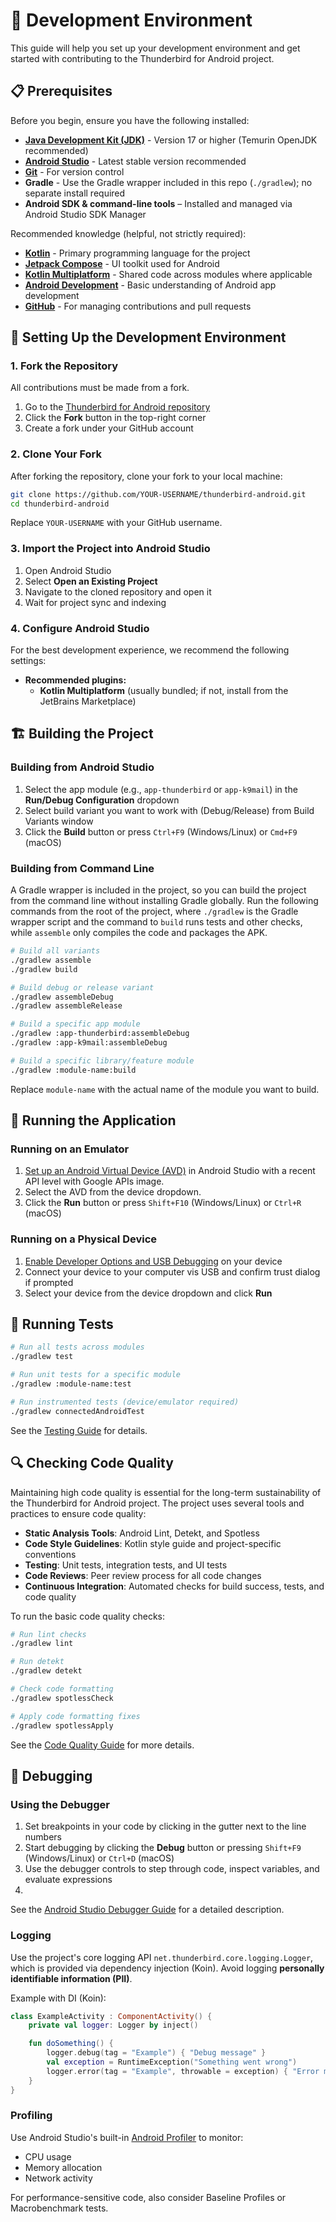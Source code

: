# 🚀 Development Environment

This guide will help you set up your development environment and get started with contributing to the Thunderbird for
Android project.

## 📋 Prerequisites

Before you begin, ensure you have the following installed:

- **[Java Development Kit (JDK)](https://adoptium.net/temurin/releases/?version=17)** - Version 17 or higher (Temurin OpenJDK recommended)
- **[Android Studio](https://developer.android.com/studio)** - Latest stable version recommended
- **[Git](https://git-scm.com/downloads)** - For version control
- **Gradle** - Use the Gradle wrapper included in this repo (`./gradlew`); no separate install required
- **Android SDK & command-line tools** – Installed and managed via Android Studio SDK Manager

Recommended knowledge (helpful, not strictly required):

- **[Kotlin](https://kotlinlang.org/docs/home.html)** - Primary programming language for the project
- **[Jetpack Compose](https://developer.android.com/jetpack/compose)** - UI toolkit used for Android
- **[Kotlin Multiplatform](https://kotlinlang.org/docs/multiplatform.html)** - Shared code across modules where applicable
- **[Android Development](https://developer.android.com/guide)** - Basic understanding of Android app development
- **[GitHub](https://docs.github.com/en)** - For managing contributions and pull requests

## 🔧 Setting Up the Development Environment

### 1. Fork the Repository

All contributions must be made from a fork.

1. Go to the [Thunderbird for Android repository](https://github.com/thunderbird/thunderbird-android)
2. Click the **Fork** button in the top-right corner
3. Create a fork under your GitHub account

### 2. Clone Your Fork

After forking the repository, clone your fork to your local machine:

```bash
git clone https://github.com/YOUR-USERNAME/thunderbird-android.git
cd thunderbird-android
```

Replace `YOUR-USERNAME` with your GitHub username.

### 3. Import the Project into Android Studio

1. Open Android Studio
2. Select **Open an Existing Project**
3. Navigate to the cloned repository and open it
4. Wait for project sync and indexing

### 4. Configure Android Studio

For the best development experience, we recommend the following settings:

- **Recommended plugins:**
  - **Kotlin Multiplatform** (usually bundled; if not, install from the JetBrains Marketplace)

## 🏗️ Building the Project

### Building from Android Studio

1. Select the app module (e.g., `app-thunderbird` or `app-k9mail`) in the **Run/Debug Configuration** dropdown
2. Select build variant you want to work with (Debug/Release) from Build Variants window
3. Click the **Build** button or press `Ctrl+F9` (Windows/Linux) or `Cmd+F9` (macOS)

### Building from Command Line

A Gradle wrapper is included in the project, so you can build the project from the command line without installing
Gradle globally. Run the following commands from the root of the project, where `./gradlew` is the Gradle wrapper script
and the command to `build` runs tests and other checks, while `assemble` only compiles the code and packages the APK.

```bash
# Build all variants
./gradlew assemble
./gradlew build

# Build debug or release variant
./gradlew assembleDebug
./gradlew assembleRelease

# Build a specific app module
./gradlew :app-thunderbird:assembleDebug
./gradlew :app-k9mail:assembleDebug

# Build a specific library/feature module
./gradlew :module-name:build
```

Replace `module-name` with the actual name of the module you want to build.

## 🚀 Running the Application

### Running on an Emulator

1. [Set up an Android Virtual Device (AVD)](https://developer.android.com/studio/run/managing-avds) in Android Studio with a recent API level with Google APIs image.
2. Select the AVD from the device dropdown.
3. Click the **Run** button or press `Shift+F10` (Windows/Linux) or `Ctrl+R` (macOS)

### Running on a Physical Device

1. [Enable Developer Options and USB Debugging](https://developer.android.com/studio/debug/dev-options) on your device
2. Connect your device to your computer vis USB and confirm trust dialog if prompted
3. Select your device from the device dropdown and click **Run**

## 🧪 Running Tests

```bash
# Run all tests across modules
./gradlew test

# Run unit tests for a specific module
./gradlew :module-name:test

# Run instrumented tests (device/emulator required)
./gradlew connectedAndroidTest
```

See the [Testing Guide](testing-guide.md) for details.

## 🔍 Checking Code Quality

Maintaining high code quality is essential for the long-term sustainability of the Thunderbird for Android project. The project uses several tools and practices to ensure code quality:

- **Static Analysis Tools**: Android Lint, Detekt, and Spotless
- **Code Style Guidelines**: Kotlin style guide and project-specific conventions
- **Testing**: Unit tests, integration tests, and UI tests
- **Code Reviews**: Peer review process for all code changes
- **Continuous Integration**: Automated checks for build success, tests, and code quality

To run the basic code quality checks:

```bash
# Run lint checks
./gradlew lint

# Run detekt
./gradlew detekt

# Check code formatting
./gradlew spotlessCheck

# Apply code formatting fixes
./gradlew spotlessApply
```

See the [Code Quality Guide](code-quality-guide.md) for more details.

## 🐛 Debugging

### Using the Debugger

1. Set breakpoints in your code by clicking in the gutter next to the line numbers
2. Start debugging by clicking the **Debug** button or pressing `Shift+F9` (Windows/Linux) or `Ctrl+D` (macOS)
3. Use the debugger controls to step through code, inspect variables, and evaluate expressions
4. 

See the [Android Studio Debugger Guide](https://developer.android.com/studio/debug) for a detailed description.

### Logging

Use the project's core logging API `net.thunderbird.core.logging.Logger`, which is provided via dependency injection
(Koin). Avoid logging **personally identifiable information (PII)**.

Example with DI (Koin):

```kotlin
class ExampleActivity : ComponentActivity() {
    private val logger: Logger by inject()

    fun doSomething() {
        logger.debug(tag = "Example") { "Debug message" }
        val exception = RuntimeException("Something went wrong")
        logger.error(tag = "Example", throwable = exception) { "Error message" }
    }
}
```

### Profiling

Use Android Studio's built-in [Android Profiler](https://developer.android.com/studio/profile/android-profiler) to monitor:
- CPU usage
- Memory allocation
- Network activity

For performance-sensitive code, also consider Baseline Profiles or Macrobenchmark tests.
